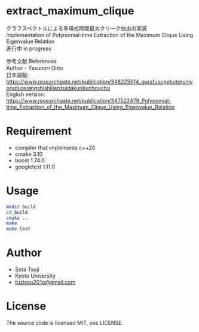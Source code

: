 ﻿# extract_maximum_clique

グラフスペクトルによる多項式時間最大クリーク抽出の実装  
Implementation of Polynomial-time Extraction of the Maximum Clique Using Eigenvalue Relation  
進行中 in progress

参考文献 References  
Author - Yasunori Ohto  
日本語版: https://www.researchgate.net/publication/348225014_gurafusupekutoruniyoruduoxiangshishijianzuidakurikuchouchu  
English version: https://www.researchgate.net/publication/347522479_Polynomial-time_Extraction_of_the_Maximum_Clique_Using_Eigenvalue_Relation  

# Requirement

* compiler that implements c++20
* cmake 3.10
* boost 1.74.0
* googletest 1.11.0

# Usage

```bash
mkdir build
cd build
cmake ..
make
make test
```

# Author

* Sota Tsuji
* Kyoto University
* tuzisou201p@gmail.com

# License

The source code is licensed MIT, see LICENSE.
